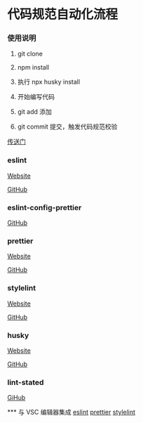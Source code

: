 # 代码规范自动化流程

### 使用说明

1. git clone

2. npm install

3. 执行 npx husky install

4. 开始编写代码

5. git add 添加

6. git commit 提交，触发代码规范校验

[传送门]()

### eslint

[Website](https://eslint.org/docs/latest/)

[GitHub](https://github.com/eslint/eslint)

### eslint-config-prettier

[GitHub](https://github.com/prettier/eslint-config-prettier)

### prettier

[Website](https://prettier.io/docs/en/index.html)

[GitHub](https://github.com/prettier/prettier)

### stylelint

[Website](https://stylelint.io/)

[GitHub](https://github.com/stylelint/stylelint)

### husky

[Website](https://typicode.github.io/husky/#/?id=bypass-hooks)

[GitHub](https://github.com/typicode/husky)


### lint-stated

[GiHub](https://github.com/okonet/lint-staged)


*** 与 VSC 编辑器集成
[eslint](https://marketplace.visualstudio.com/items?itemName=dbaeumer.vscode-eslint)
[prettier](https://marketplace.visualstudio.com/items?itemName=esbenp.prettier-vscode)
[stylelint](https://marketplace.visualstudio.com/items?itemName=stylelint.vscode-stylelint)